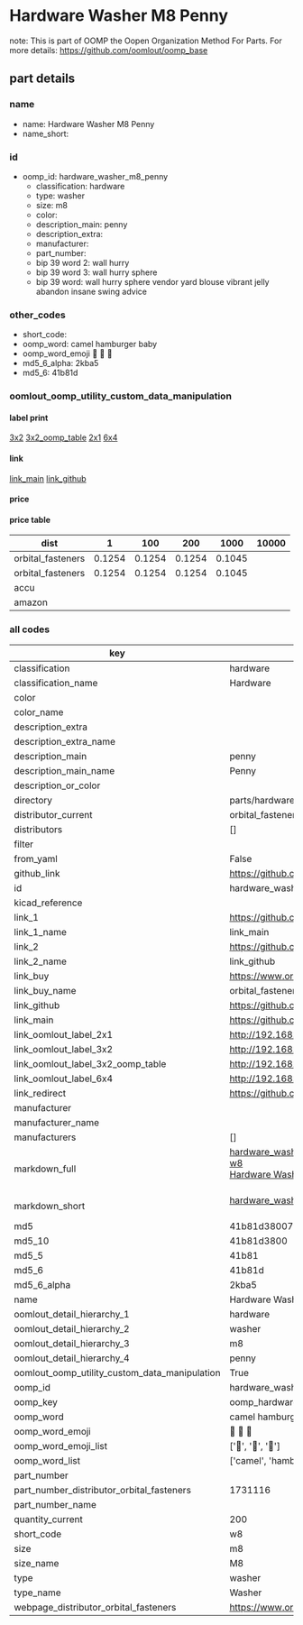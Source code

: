 # Hardware Washer M8 Penny  

note: This is part of OOMP the Oopen Organization Method For Parts. For more details: https://github.com/oomlout/oomp_base

##  part details
  







### name
* name: Hardware Washer M8 Penny
* name_short: 
### id
* oomp_id: hardware_washer_m8_penny
  * classification: hardware
  * type: washer
  * size: m8
  * color: 
  * description_main: penny
  * description_extra: 
  * manufacturer: 
  * part_number: 
  * bip 39 word 2: wall hurry
  * bip 39 word 3: wall hurry sphere
  * bip 39 word: wall hurry sphere vendor yard blouse vibrant jelly abandon insane swing advice

### other_codes
* short_code: 
* oomp_word: camel hamburger baby
* oomp_word_emoji :camel: :hamburger: :baby:
* md5_6_alpha: 2kba5
* md5_6: 41b81d






### oomlout_oomp_utility_custom_data_manipulation
#### label print
[3x2](http://192.168.1.245:1112/?label=oomp%202kba5)
[3x2_oomp_table](http://192.168.1.108:1112/?label=oomp%202kba5)
[2x1](http://192.168.1.242:1112/?label=oomp%202kba5)
[6x4](http://192.168.1.55:1112/?label=oomp%202kba5)    

#### link

[link_main](https://github.com/oomlout/oomlout_oomp_version_1_messy/tree/main/parts/hardware_washer_m8_penny) [link_github](https://github.com/oomlout/oomlout_oomp_version_1_messy/tree/main/parts/hardware_washer_m8_penny)                             

#### price

#### price table
| dist | 1 | 100 | 200 | 1000 | 10000 |
|------|---|-----|-----|------|-------|
| orbital_fasteners | 0.1254 | 0.1254 | 0.1254 | 0.1045 |  |
| orbital_fasteners | 0.1254 | 0.1254 | 0.1254 | 0.1045 |  | 
| accu |  |  |  |  |  | 
| amazon |  |  |  |  |  | 















### all codes 
| key | value |  
| --- | --- |  
| classification | hardware |  
| classification_name | Hardware |  
| color |  |  
| color_name |  |  
| description_extra |  |  
| description_extra_name |  |  
| description_main | penny |  
| description_main_name | Penny |  
| description_or_color |   |  
| directory | parts/hardware_washer_m8_penny |  
| distributor_current | orbital_fasteners |  
| distributors | [] |  
| filter |  |  
| from_yaml | False |  
| github_link | https://github.com/oomlout/oomlout_oomp_part_src/tree/main/parts/hardware_washer_m8_penny |  
| id | hardware_washer_m8_penny |  
| kicad_reference |  |  
| link_1 | https://github.com/oomlout/oomlout_oomp_version_1_messy/tree/main/parts/hardware_washer_m8_penny |  
| link_1_name | link_main |  
| link_2 | https://github.com/oomlout/oomlout_oomp_version_1_messy/tree/main/parts/hardware_washer_m8_penny |  
| link_2_name | link_github |  
| link_buy | https://www.orbitalfasteners.co.uk/products/m8x38x15-penny-washer-steel-galv |  
| link_buy_name | orbital_fasteners |  
| link_github | https://github.com/oomlout/oomlout_oomp_version_1_messy/tree/main/parts/hardware_washer_m8_penny |  
| link_main | https://github.com/oomlout/oomlout_oomp_version_1_messy/tree/main/parts/hardware_washer_m8_penny |  
| link_oomlout_label_2x1 | http://192.168.1.242:1112/?label=oomp%202kba5 |  
| link_oomlout_label_3x2 | http://192.168.1.245:1112/?label=oomp%202kba5 |  
| link_oomlout_label_3x2_oomp_table | http://192.168.1.108:1112/?label=oomp%202kba5 |  
| link_oomlout_label_6x4 | http://192.168.1.55:1112/?label=oomp%202kba5 |  
| link_redirect | https://github.com/oomlout/oomlout_oomp_version_1_messy/tree/main/parts/hardware_washer_m8_penny |  
| manufacturer |  |  
| manufacturer_name |  |  
| manufacturers | [] |  
| markdown_full | [hardware_washer_m8_penny](none)<br>[w8](none)<br>[Hardware Washer M8 Penny](none)<br><br> |  
| markdown_short | [hardware_washer_m8_penny](none)<br><br> |  
| md5 | 41b81d380077de6c60ff6f23a2dbefb5 |  
| md5_10 | 41b81d3800 |  
| md5_5 | 41b81 |  
| md5_6 | 41b81d |  
| md5_6_alpha | 2kba5 |  
| name | Hardware Washer M8 Penny |  
| oomlout_detail_hierarchy_1 | hardware |  
| oomlout_detail_hierarchy_2 | washer |  
| oomlout_detail_hierarchy_3 | m8 |  
| oomlout_detail_hierarchy_4 | penny |  
| oomlout_oomp_utility_custom_data_manipulation | True |  
| oomp_id | hardware_washer_m8_penny |  
| oomp_key | oomp_hardware_washer_m8_penny |  
| oomp_word | camel hamburger baby |  
| oomp_word_emoji | :camel: :hamburger: :baby: |  
| oomp_word_emoji_list | [':camel:', ':hamburger:', ':baby:'] |  
| oomp_word_list | ['camel', 'hamburger', 'baby'] |  
| part_number |  |  
| part_number_distributor_orbital_fasteners | 1731116 |  
| part_number_name |  |  
| quantity_current | 200 |  
| short_code | w8 |  
| size | m8 |  
| size_name | M8 |  
| type | washer |  
| type_name | Washer |  
| webpage_distributor_orbital_fasteners | https://www.orbitalfasteners.co.uk/products/m8x38x15-penny-washer-steel-galv |  
